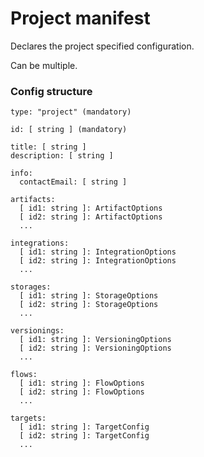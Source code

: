 # Project manifest

Declares the project specified configuration.

Can be multiple.

### Config structure

    type: "project" (mandatory)

    id: [ string ] (mandatory)

    title: [ string ]
    description: [ string ]

    info:
      contactEmail: [ string ]

    artifacts:
      [ id1: string ]: ArtifactOptions
      [ id2: string ]: ArtifactOptions
      ...

    integrations:
      [ id1: string ]: IntegrationOptions
      [ id2: string ]: IntegrationOptions
      ...

    storages:
      [ id1: string ]: StorageOptions
      [ id2: string ]: StorageOptions
      ...

    versionings:
      [ id1: string ]: VersioningOptions
      [ id2: string ]: VersioningOptions
      ...

    flows:
      [ id1: string ]: FlowOptions
      [ id2: string ]: FlowOptions
      ...

    targets:
      [ id1: string ]: TargetConfig
      [ id2: string ]: TargetConfig
      ...
